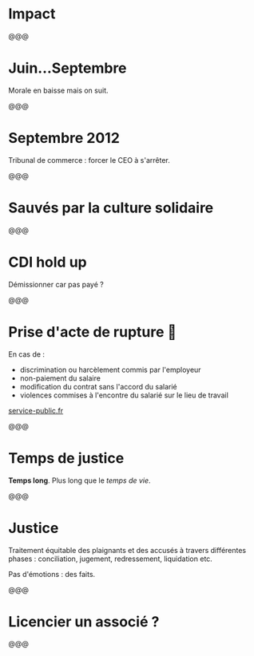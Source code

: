 <!-- .slide: data-state="contrasted" -->

# Impact

@@@

# Juin…Septembre

Morale en baisse mais on suit.

@@@

<!-- .slide: data-state="background-light" data-background="images/tc-declaration.png" -->

# Septembre 2012

Tribunal de commerce : forcer le CEO à s'arrêter.

@@@

<!-- .slide: data-state="background-light" data-background="images/team-spirit.png" -->

# Sauvés par la culture solidaire

@@@

# CDI hold up

Démissionner car pas payé ?

@@@

# Prise d'acte de rupture 🎉

En cas de :

- discrimination ou harcèlement commis par l'employeur
- non-paiement du salaire
- modification du contrat sans l'accord du salarié
- violences commises à l'encontre du salarié sur le lieu de travail

[service-public.fr](https://www.service-public.fr/particuliers/vosdroits/F24409)

@@@

# Temps de justice

**Temps long**. Plus long que le *temps de vie*.

@@@

# Justice

Traitement équitable des plaignants et des accusés à travers différentes phases : conciliation, jugement, redressement, liquidation etc.

Pas d'émotions : des faits.

@@@

<!-- .slide: data-state="background-light" data-background="images/structure.png" -->

# Licencier un associé ?

@@@

<!-- .slide: data-background="images/structure.png" -->
